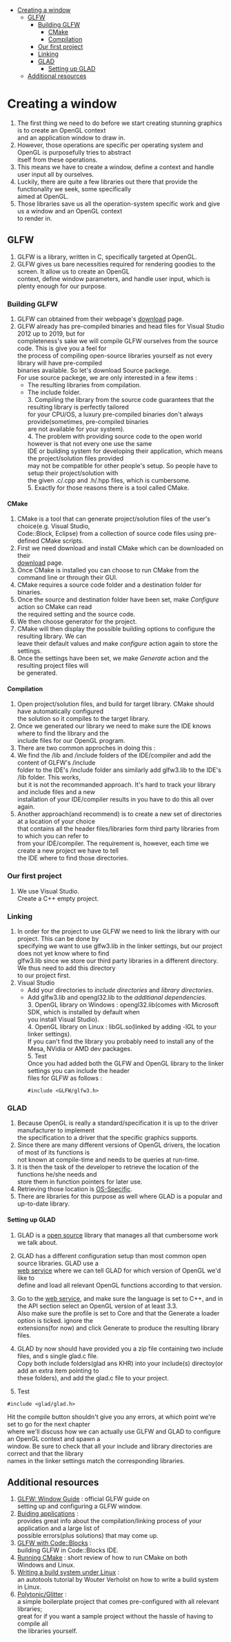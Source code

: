 
<!-- vim-markdown-toc GFM -->

* [Creating a window](#creating-a-window)
    * [GLFW](#glfw)
        * [Building GLFW](#building-glfw)
            * [CMake](#cmake)
            * [Compilation](#compilation)
        * [Our first project](#our-first-project)
        * [Linking](#linking)
        * [GLAD](#glad)
            * [Setting up GLAD](#setting-up-glad)
    * [Additional resources](#additional-resources)

<!-- vim-markdown-toc -->
# Creating a window  
1. The first thing we need to do before we start creating stunning graphics is to create an OpenGL context  
and an application window to draw in.  
2. However, those operations are specific per operating system and OpenGL is purposefully tries to abstract  
itself from these operations.  
3. This means we have to create a window, define a context and handle user input all by ourselves.  
4. Luckily, there are quite a few libraries out there that provide the functionality we seek, some specifically  
aimed at OpenGL.  
5. Those libraries save us all the operation-system specific work and give us a window and an OpenGL context  
to render in.  

## GLFW
1. GLFW is a library, written in C, specifically targeted at OpenGL.  
2. GLFW gives us bare necessities required for rendering goodies to the screen. It allow us to create an OpenGL  
context, define window parameters, and handle user input, which is plenty enough for our purpose.  

### Building GLFW  
1. GLFW can obtained from their webpage's [download](https://www.glfw.org/download.html) page.  
2. GLFW already has pre-compiled binaries and head files for Visual Studio 2012 up to 2019, but for  
completeness's sake we will compile GLFW ourselves from the source code. This is give you a feel for  
the process of compiling open-source libraries yourself as not every library will have pre-compiled  
binaries available. So let's download Source packege.  
For use source packege, we are only interested in a few items :  
    * The resulting libraries from compilation.  
    * The include folder.  
        3. Compiling the library from the source code guarantees that the resulting library is perfectly tailored  
        for your CPU/OS, a luxury pre-compiled binaries don't always provide(sometimes, pre-compiled binaries  
        are not available for your system).  
        4. The problem with providing source code to the open world however is that not every one use the same  
        IDE or building system for developing their application, which means the project/solution files provided  
        may not be compatible for other people's setup. So people have to setup their project/solution with  
        the given .c/.cpp and .h/.hpp files, which is cumbersome.  
        5. Exactly for those reasons there is a tool called CMake.  

#### CMake
1. CMake is a tool that can generate project/solution files of the user's choice(e.g. Visual Studio,  
Code::Block, Eclipse) from a collection of source code files using pre-defined CMake scripts.  
2. First we need download and install CMake which can be downloaded on their  
[download](http://www.cmake.org/cmake/resources/software.html) page.  
3. Once CMake is installed you can choose to run CMake from the command line or through their GUI.  
4. CMake requires a source code folder and a destination folder for binaries.  
5. Once the source and destination folder have been set, make *Configure* action so CMake can read  
the required setting and the source code.  
6. We then choose generator for the project.  
7. CMake will then display the possible building options to configure the resulting library. We can  
leave their default values and make *configure* action again to store the settings.  
8. Once the settings have been set, we make *Generate* action and the resulting project files will  
be generated.  

#### Compilation  
1. Open project/solution files, and build for target library. CMake should have automatically configured  
the solution so it compiles to the target library.  
2. Once we generated our library we need to make sure the IDE knows where to find the library and the  
include files for our OpenGL program.  
3. There are two common approches in doing this :  
1. We find the /lib and /include folders of the IDE/compiler and add the content of GLFW's /include   
folder to the IDE's /include folder ans similarly add glfw3.lib to the IDE's /lib folder. This works,  
but it is not the recommanded approach. It's hard to track your library and include files and a new  
installation of your IDE/compiler results in you have to do this all over again.  
2. Another approach(and recommend) is to create a new set of directories at a location of your choice  
that contains all the header files/libraries form third party libraries from to which you can refer to  
from your IDE/compiler. The requirement is, however, each time we create a new project we have to tell  
the IDE where to find those directories.  

### Our first project  
1. We use Visual Studio.  
Create a C++ empty project.  

### Linking  
1. In order for the project to use GLFW we need to link the library with our project. This can be done by  
specifying we want to use glfw3.lib in the linker settings, but our project does not yet know where to find  
glfw3.lib since we store our third party libraries in a different directory. We thus need to add this directory  
to our project first.  
2. Visual Studio  
    * Add your directories to *include directories* and *library directories*.  
    * Add glfw3.lib and opengl32.lib to the *additianal dependencies*.  
        3. OpenGL library on Windows : opengl32.lib(comes with Microsoft SDK, which is installed by default when  
        you install Visual Studio).  
        4. OpenGL library on Linux : libGL.so(linked by adding -lGL to your linker settings).  
        If you can't find the library you probably need to install any of the Mesa, NVidia or AMD dev packages.  
        5. Test  
        Once you had added both the GLFW and OpenGL library to the linker settings you can include the header  
        files for GLFW as follows :  
        ```
        #include <GLFW/glfw3.h>
        ```

### GLAD
1. Because OpenGL is really a standard/specification it is up to the driver manufacturer to implement  
the specification to a driver that the specific graphics supports.  
2. Since there are many different versions of OpenGL drivers, the location of most of its functions is   
not known at compile-time and needs to be queries at run-time.  
3. It is then the task of the developer to retrieve the location of the functions he/she needs and  
store them in function pointers for later use.  
4. Retrieving those location is [OS-Specific](https://www.khronos.org/opengl/wiki/Load_OpenGL_Functions).  
5. There are libraries for this purpose as well where GLAD is a popular and up-to-date library.  

#### Setting up GLAD  
1. GLAD is a [open source](https://github.com/Dav1dde/glad) library that manages all that cumbersome work  
we talk about.  
2. GLAD has a different configuration setup than most common open source libraries. GLAD use a  
[web service](https://glad.dav1d.de/) where we can tell GLAD for which version of OpenGL we'd like to  
define and load all relevant OpenGL functions according to that version.  
3. Go to the [web service](https://glad.dav1d.de/), and make sure the language is set to C++, and in  
the API section select an OpenGL version of at least 3.3.  
Also make sure the profile is set to Core and that the Generate a loader option is ticked. ignore the  
extensions(for now) and click Generate to produce the resulting library files.  
4. GLAD by now should have provided you a zip file containing two include files, and s single glad.c file.  
Copy both include folders(glad ans KHR) into your include(s) directoy(or add an extra item pointing to  
these folders), and add the glad.c file to your project.  

5. Test  
```
#include <glad/glad.h>
```
Hit the compile button shouldn't give you any errors, at which point we're set to go for the next chapter  
where we'll discuss how we can actually use GLFW and GLAD to configure an OpenGL context and spawn a  
window. Be sure to check that all your include and library directories are correct and that the library  
names in the linker settings match the corresponding libraries.  

## Additional resources  
1. [GLFW: Window Guide](https://www.glfw.org/docs/latest/window_guide.html) : official GLFW guide on  
setting up and configuring a GLFW window.  
2. [Buiding applications](http://www.opengl-tutorial.org/miscellaneous/building-your-own-c-application/) :  
provides great info about the compilation/linking process of your application and a large list of  
possible errors(plus solutions) that may come up.  
3. [GLFW with Code::Blocks](http://wiki.codeblocks.org/index.php?title=Using_GLFW_with_Code::Blocks) :  
building GLFW in Code::Blocks IDE.  
4. [Running CMake](https://cmake.org/runningcmake/) : short review of how to run CMake on both  
Windows and Linux.  
5. [Writing a build system under Linux](https://learnopengl.com/demo/autotools_tutorial.txt) :  
an autotools tutorial by Wouter Verholst on how to write a build system in Linux.  
6. [Polytonic/Glitter](https://github.com/Polytonic/Glitter) :  
a simple boilerplate project that comes pre-configured with all relevant libraries;  
great for if you want a sample project without the hassle of having to compile all  
the libraries yourself.  

